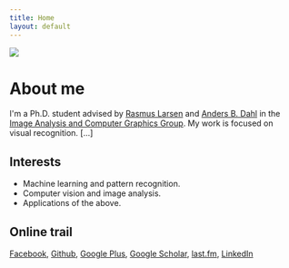 ```yaml
---
title: Home
layout: default
---
```


<img class="post-image" src="{{ site.baseurl }}/images/abll.jpg" />

# About me
I'm a Ph.D. student advised by [Rasmus Larsen][rlar] and [Anders B. Dahl][abda] in the [Image Analysis and Computer Graphics Group][iacg].
My work is focused on visual recognition. \[...\]

[rlar]: http://compute.dtu.dk/~rlar
[abda]: http://compute.dtu.dk/~abda
[iacg]: http://compute.dtu.dk/english/research/Image


## Interests
* Machine learning and pattern recognition.
* Computer vision and image analysis.
* Applications of the above.


## Online trail
[Facebook][facebook], [Github][github], [Google Plus][gplus], [Google Scholar][gscholar], [last.fm][lastfm], [LinkedIn][linkedin]

[facebook]: http://facebook.com/andersbll
[github]: http://github.com/andersbll
[gplus]: https://plus.google.com/+AndersBoesenLindboLarsen/
[gscholar]: http://scholar.google.dk/citations?user=DrrClGgAAAAJ
[lastfm]: http://last.fm/user/andersbll
[linkedin]: http://linkedin.com/in/andersbll/

